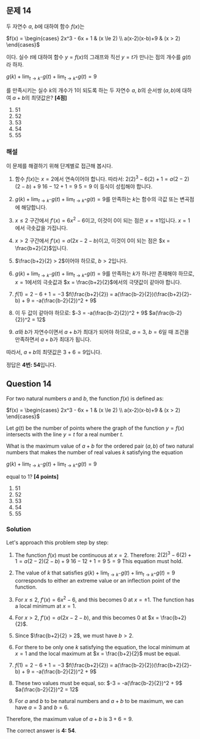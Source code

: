 

## 문제 14
두 자연수 $a$, $b$에 대하여 함수 $f(x)$는

$f(x) = \begin{cases} 
2x^3 - 6x + 1 & (x \le 2) \\
a(x-2)(x-b)+9 & (x > 2)
\end{cases}$

이다. 실수 $t$에 대하여 함수 $y=f(x)$의 그래프와 직선 $y=t$가 만나는 점의 개수를 $g(t)$라 하자.

$g(k) + \lim_{t \to k^-} g(t) + \lim_{t \to k^+} g(t) = 9$

를 만족시키는 실수 $k$의 개수가 1이 되도록 하는 두 자연수 $a$, $b$의 순서쌍 $(a,b)$에 대하여 $a+b$의 최댓값은? **[4점]**

1) 51
2) 52
3) 53
4) 54
5) 55

### 해설
이 문제를 해결하기 위해 단계별로 접근해 봅시다.

1) 함수 $f(x)$는 $x=2$에서 연속이어야 합니다. 따라서:
   $2(2)^3 - 6(2) + 1 = a(2-2)(2-b) + 9$
   $16 - 12 + 1 = 9$
   $5 = 9$
   이 등식이 성립해야 합니다.

2) $g(k) + \lim_{t \to k^-} g(t) + \lim_{t \to k^+} g(t) = 9$를 만족하는 $k$는 함수의 극값 또는 변곡점에 해당합니다.

3) $x \le 2$ 구간에서 $f'(x) = 6x^2 - 6$이고, 이것이 0이 되는 점은 $x = \pm 1$입니다. $x = 1$에서 극솟값을 가집니다.

4) $x > 2$ 구간에서 $f'(x) = a(2x-2-b)$이고, 이것이 0이 되는 점은 $x = \frac{b+2}{2}$입니다.

5) $\frac{b+2}{2} > 2$이어야 하므로, $b > 2$입니다.

6) $g(k) + \lim_{t \to k^-} g(t) + \lim_{t \to k^+} g(t) = 9$를 만족하는 $k$가 하나만 존재해야 하므로, $x = 1$에서의 극솟값과 $x = \frac{b+2}{2}$에서의 극댓값이 같아야 합니다.

7) $f(1) = 2 - 6 + 1 = -3$
   $f(\frac{b+2}{2}) = a(\frac{b-2}{2})(\frac{b+2}{2}-b) + 9 = -a(\frac{b-2}{2})^2 + 9$

8) 이 두 값이 같아야 하므로:
   $-3 = -a(\frac{b-2}{2})^2 + 9$
   $a(\frac{b-2}{2})^2 = 12$

9) $a$와 $b$가 자연수이면서 $a+b$가 최대가 되어야 하므로, $a=3$, $b=6$일 때 조건을 만족하면서 $a+b$가 최대가 됩니다.

따라서, $a+b$의 최댓값은 $3+6 = 9$입니다.

정답은 **4번: 54**입니다.

## Question 14
For two natural numbers $a$ and $b$, the function $f(x)$ is defined as:

$f(x) = \begin{cases} 
2x^3 - 6x + 1 & (x \le 2) \\
a(x-2)(x-b)+9 & (x > 2)
\end{cases}$

Let $g(t)$ be the number of points where the graph of the function $y=f(x)$ intersects with the line $y=t$ for a real number $t$.

What is the maximum value of $a+b$ for the ordered pair $(a,b)$ of two natural numbers that makes the number of real values $k$ satisfying the equation

$g(k) + \lim_{t \to k^-} g(t) + \lim_{t \to k^+} g(t) = 9$

equal to 1? **[4 points]**

1) 51
2) 52
3) 53
4) 54
5) 55

### Solution
Let's approach this problem step by step:

1) The function $f(x)$ must be continuous at $x=2$. Therefore:
   $2(2)^3 - 6(2) + 1 = a(2-2)(2-b) + 9$
   $16 - 12 + 1 = 9$
   $5 = 9$
   This equation must hold.

2) The value of $k$ that satisfies $g(k) + \lim_{t \to k^-} g(t) + \lim_{t \to k^+} g(t) = 9$ corresponds to either an extreme value or an inflection point of the function.

3) For $x \le 2$, $f'(x) = 6x^2 - 6$, and this becomes 0 at $x = \pm 1$. The function has a local minimum at $x = 1$.

4) For $x > 2$, $f'(x) = a(2x-2-b)$, and this becomes 0 at $x = \frac{b+2}{2}$.

5) Since $\frac{b+2}{2} > 2$, we must have $b > 2$.

6) For there to be only one $k$ satisfying the equation, the local minimum at $x = 1$ and the local maximum at $x = \frac{b+2}{2}$ must be equal.

7) $f(1) = 2 - 6 + 1 = -3$
   $f(\frac{b+2}{2}) = a(\frac{b-2}{2})(\frac{b+2}{2}-b) + 9 = -a(\frac{b-2}{2})^2 + 9$

8) These two values must be equal, so:
   $-3 = -a(\frac{b-2}{2})^2 + 9$
   $a(\frac{b-2}{2})^2 = 12$

9) For $a$ and $b$ to be natural numbers and $a+b$ to be maximum, we can have $a=3$ and $b=6$.

Therefore, the maximum value of $a+b$ is $3+6 = 9$.

The correct answer is **4: 54**.
